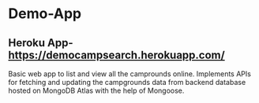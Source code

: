 # Demo-App

## Heroku App- https://democampsearch.herokuapp.com/

Basic web app to list and view all the camprounds online. Implements APIs for fetching and updating the campgrounds data from backend database hosted on MongoDB Atlas with the help of Mongoose.
